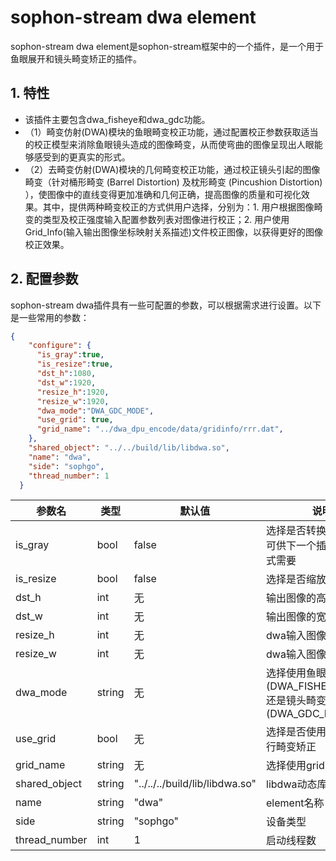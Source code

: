 # sophon-stream dwa element


sophon-stream dwa element是sophon-stream框架中的一个插件，是一个用于鱼眼展开和镜头畸变矫正的插件。

## 1. 特性
* 该插件主要包含dwa_fisheye和dwa_gdc功能。
* （1）畸变仿射(DWA)模块的鱼眼畸变校正功能，通过配置校正参数获取适当的校正模型来消除鱼眼镜头造成的图像畸变，从而使弯曲的图像呈现出人眼能够感受到的更真实的形式。
* （2）去畸变仿射(DWA)模块的几何畸变校正功能，通过校正镜头引起的图像畸变（针对桶形畸变 (Barrel Distortion) 及枕形畸变 (Pincushion Distortion) ），使图像中的直线变得更加准确和几何正确，提高图像的质量和可视化效果。其中，提供两种畸变校正的方式供用户选择，分别为：1. 用户根据图像畸变的类型及校正强度输入配置参数列表对图像进行校正；2. 用户使用 Grid_Info(输入输出图像坐标映射关系描述)文件校正图像，以获得更好的图像校正效果。

## 2. 配置参数
sophon-stream dwa插件具有一些可配置的参数，可以根据需求进行设置。以下是一些常用的参数：

```json
{
    "configure": {
      "is_gray":true,
      "is_resize":true,
      "dst_h":1080,
      "dst_w":1920,
      "resize_h":1920,
      "resize_w":1920,
      "dwa_mode":"DWA_GDC_MODE",
      "use_grid": true,
      "grid_name": "../dwa_dpu_encode/data/gridinfo/rrr.dat",
    },
    "shared_object": "../../build/lib/libdwa.so",
    "name": "dwa",
    "side": "sophgo",
    "thread_number": 1
  }
```

| 参数名        | 类型   | 默认值                                    | 说明                                                             |
| ------------- | ------ | ----------------------------------------- | ---------------------------------------------------------------- |
| is_gray       | bool   | false                                      | 选择是否转换为灰度图，可供下一个插件的特殊格式需要               |
| is_resize     | bool   | false                                      | 选择是否缩放图像大小                                             |
| dst_h         | int    | 无                                      | 输出图像的高                                                 |
| dst_w         | int    | 无                                      | 输出图像的宽
| resize_h         | int    | 无                                      | dwa输入图像的高                                                 |
| resize_w         | int    | 无                                      | dwa输入图像的宽                                                 |
| dwa_mode      | string | 无                              | 选择使用鱼眼展开(DWA_FISHEYE_MODE)还是镜头畸变矫正(DWA_GDC_MODE) |
| use_grid      | bool   | 无                                      | 选择是否使用gridinfo进行畸变矫正                                 |
| grid_name     | string | 无 | 选择使用gridinfo的路径                                           |
| shared_object | string | "../../../build/lib/libdwa.so"            | libdwa动态库路径                                                 |
| name          | string | "dwa"                             | element名称                                                      |
| side          | string | "sophgo"                                  | 设备类型                                                         |
| thread_number | int    | 1                                         | 启动线程数                                                       |


